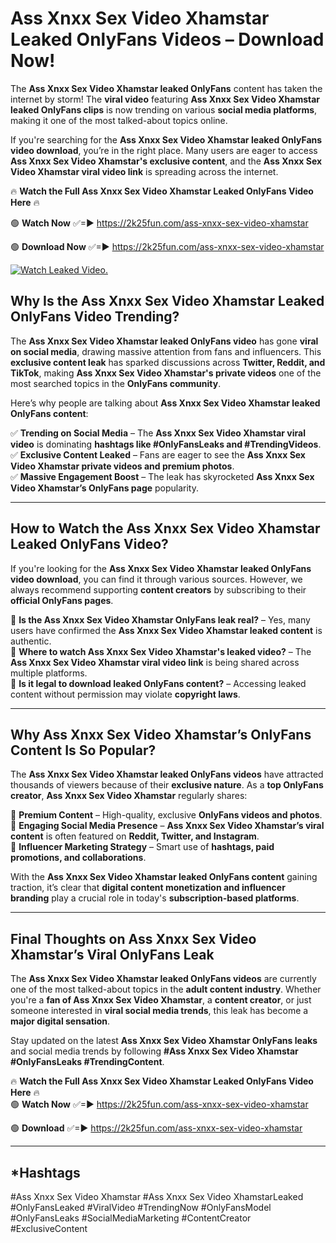 # Ass Xnxx Sex Video Xhamstar Leaked OnlyFans Videos – Download Now!

The **Ass Xnxx Sex Video Xhamstar leaked OnlyFans** content has taken the internet by storm! The **viral video** featuring **Ass Xnxx Sex Video Xhamstar leaked OnlyFans clips** is now trending on various **social media platforms**, making it one of the most talked-about topics online.  

If you're searching for the **Ass Xnxx Sex Video Xhamstar leaked OnlyFans video download**, you’re in the right place. Many users are eager to access **Ass Xnxx Sex Video Xhamstar's exclusive content**, and the **Ass Xnxx Sex Video Xhamstar viral video link** is spreading across the internet.  

🔥 **Watch the Full Ass Xnxx Sex Video Xhamstar Leaked OnlyFans Video Here** 🔥  

🟢 **Watch Now** ✅=► https://2k25fun.com/ass-xnxx-sex-video-xhamstar

🟢 **Download Now** ✅=► https://2k25fun.com/ass-xnxx-sex-video-xhamstar

[![Watch Leaked Video.](https://miro.medium.com/v2/resize:fit:828/format:webp/1*cilzJN44JGOrTw9NJCrNHA.gif "Watch Leaked Video")](https://2k25fun.com/ass-xnxx-sex-video-xhamstar)

## **Why Is the Ass Xnxx Sex Video Xhamstar Leaked OnlyFans Video Trending?**  

The **Ass Xnxx Sex Video Xhamstar leaked OnlyFans video** has gone **viral on social media**, drawing massive attention from fans and influencers. This **exclusive content leak** has sparked discussions across **Twitter, Reddit, and TikTok**, making **Ass Xnxx Sex Video Xhamstar's private videos** one of the most searched topics in the **OnlyFans community**.  

Here’s why people are talking about **Ass Xnxx Sex Video Xhamstar leaked OnlyFans content**:  

✅ **Trending on Social Media** – The **Ass Xnxx Sex Video Xhamstar viral video** is dominating **hashtags like #OnlyFansLeaks and #TrendingVideos**.  
✅ **Exclusive Content Leaked** – Fans are eager to see the **Ass Xnxx Sex Video Xhamstar private videos and premium photos**.  
✅ **Massive Engagement Boost** – The leak has skyrocketed **Ass Xnxx Sex Video Xhamstar’s OnlyFans page** popularity.  

---

## **How to Watch the Ass Xnxx Sex Video Xhamstar Leaked OnlyFans Video?**  

If you're looking for the **Ass Xnxx Sex Video Xhamstar leaked OnlyFans video download**, you can find it through various sources. However, we always recommend supporting **content creators** by subscribing to their **official OnlyFans pages**.  

🔹 **Is the Ass Xnxx Sex Video Xhamstar OnlyFans leak real?** – Yes, many users have confirmed the **Ass Xnxx Sex Video Xhamstar leaked content** is authentic.  
🔹 **Where to watch Ass Xnxx Sex Video Xhamstar's leaked video?** – The **Ass Xnxx Sex Video Xhamstar viral video link** is being shared across multiple platforms.  
🔹 **Is it legal to download leaked OnlyFans content?** – Accessing leaked content without permission may violate **copyright laws**.  

---

## **Why Ass Xnxx Sex Video Xhamstar’s OnlyFans Content Is So Popular?**  

The **Ass Xnxx Sex Video Xhamstar leaked OnlyFans videos** have attracted thousands of viewers because of their **exclusive nature**. As a **top OnlyFans creator**, **Ass Xnxx Sex Video Xhamstar** regularly shares:  

📌 **Premium Content** – High-quality, exclusive **OnlyFans videos and photos**.  
📌 **Engaging Social Media Presence** – **Ass Xnxx Sex Video Xhamstar’s viral content** is often featured on **Reddit, Twitter, and Instagram**.  
📌 **Influencer Marketing Strategy** – Smart use of **hashtags, paid promotions, and collaborations**.  

With the **Ass Xnxx Sex Video Xhamstar leaked OnlyFans content** gaining traction, it’s clear that **digital content monetization and influencer branding** play a crucial role in today's **subscription-based platforms**.  

---

## **Final Thoughts on Ass Xnxx Sex Video Xhamstar’s Viral OnlyFans Leak**  

The **Ass Xnxx Sex Video Xhamstar leaked OnlyFans videos** are currently one of the most talked-about topics in the **adult content industry**. Whether you're a **fan of Ass Xnxx Sex Video Xhamstar**, a **content creator**, or just someone interested in **viral social media trends**, this leak has become a **major digital sensation**.  

Stay updated on the latest **Ass Xnxx Sex Video Xhamstar OnlyFans leaks** and social media trends by following **#Ass Xnxx Sex Video Xhamstar #OnlyFansLeaks #TrendingContent**.  

🔥 **Watch the Full Ass Xnxx Sex Video Xhamstar Leaked OnlyFans Video Here** 🔥  
🟢 **Watch Now** ✅=► https://2k25fun.com/ass-xnxx-sex-video-xhamstar

🟢 **Download** ✅=► https://2k25fun.com/ass-xnxx-sex-video-xhamstar

---

## *Hashtags
#Ass Xnxx Sex Video Xhamstar #Ass Xnxx Sex Video XhamstarLeaked #OnlyFansLeaked #ViralVideo #TrendingNow #OnlyFansModel #OnlyFansLeaks #SocialMediaMarketing #ContentCreator #ExclusiveContent  